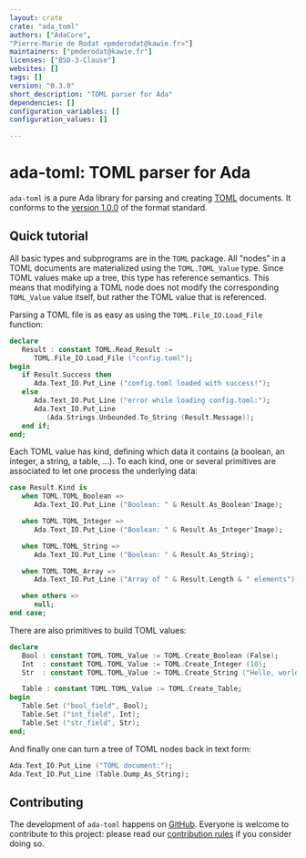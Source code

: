 ```yaml
---
layout: crate
crate: "ada_toml"
authors: ["AdaCore",
"Pierre-Marie de Rodat <pmderodat@kawie.fr>"]
maintainers: ["pmderodat@kawie.fr"]
licenses: ["BSD-3-Clause"]
websites: []
tags: []
version: "0.3.0"
short_description: "TOML parser for Ada"
dependencies: []
configuration_variables: []
configuration_values: []

---
```

ada-toml: TOML parser for Ada
=============================

`ada-toml` is a pure Ada library for parsing and creating
[TOML](https://github.com/toml-lang/toml#toml) documents. It conforms to the
[version 1.0.0](https://toml.io/en/v1.0.0) of the format standard.


Quick tutorial
--------------

All basic types and subprograms are in the `TOML` package. All "nodes" in a
TOML documents are materialized using the `TOML.TOML_Value` type. Since TOML
values make up a tree, this type has reference semantics. This means that
modifying a TOML node does not modify the corresponding `TOML_Value` value
itself, but rather the TOML value that is referenced.

Parsing a TOML file is as easy as using the `TOML.File_IO.Load_File` function:

```ada
declare
   Result : constant TOML.Read_Result :=
      TOML.File_IO.Load_File ("config.toml");
begin
   if Result.Success then
      Ada.Text_IO.Put_Line ("config.toml loaded with success!");
   else
      Ada.Text_IO.Put_Line ("error while loading config.toml:");
      Ada.Text_IO.Put_Line
         (Ada.Strings.Unbounded.To_String (Result.Message));
   end if;
end;
```

Each TOML value has kind, defining which data it contains (a boolean, an
integer, a string, a table, ...). To each kind, one or several primitives are
associated to let one process the underlying data:

```ada
case Result.Kind is
   when TOML.TOML_Boolean =>
      Ada.Text_IO.Put_Line ("Boolean: " & Result.As_Boolean'Image);

   when TOML.TOML_Integer =>
      Ada.Text_IO.Put_Line ("Boolean: " & Result.As_Integer'Image);

   when TOML.TOML_String =>
      Ada.Text_IO.Put_Line ("Boolean: " & Result.As_String);

   when TOML.TOML_Array =>
      Ada.Text_IO.Put_Line ("Array of " & Result.Length & " elements");

   when others =>
      null;
end case;
```

There are also primitives to build TOML values:

```ada
declare
   Bool : constant TOML.TOML_Value := TOML.Create_Boolean (False);
   Int  : constant TOML.TOML_Value := TOML.Create_Integer (10);
   Str  : constant TOML.TOML_Value := TOML.Create_String ("Hello, world");

   Table : constant TOML.TOML_Value := TOML.Create_Table;
begin
   Table.Set ("bool_field", Bool);
   Table.Set ("int_field", Int);
   Table.Set ("str_field", Str);
end;
```

And finally one can turn a tree of TOML nodes back in text form:

```ada
Ada.Text_IO.Put_Line ("TOML document:");
Ada.Text_IO.Put_Line (Table.Dump_As_String);
```


Contributing
------------

The development of `ada-toml` happens on
[GitHub](https://github.com/pmderodat/ada-toml).  Everyone is welcome to
contribute to this project: please read our [contribution
rules](https://github.com/pmderodat/ada-toml/tree/master/CONTRIBUTING.rst) if
you consider doing so.


